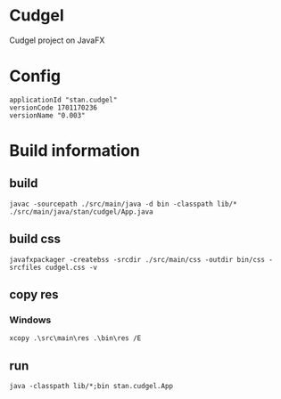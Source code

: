 # Cudgel
Cudgel project on JavaFX

# Config
	applicationId "stan.cudgel"
	versionCode 1701170236
	versionName "0.003"

# Build information
## build
```
javac -sourcepath ./src/main/java -d bin -classpath lib/* ./src/main/java/stan/cudgel/App.java
```

## build css
```
javafxpackager -createbss -srcdir ./src/main/css -outdir bin/css -srcfiles cudgel.css -v
```

## copy res
### Windows
```
xcopy .\src\main\res .\bin\res /E
```

## run
```
java -classpath lib/*;bin stan.cudgel.App
```
